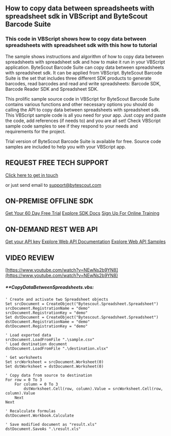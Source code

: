 ## How to copy data between spreadsheets with spreadsheet sdk in VBScript and ByteScout Barcode Suite

### This code in VBScript shows how to copy data between spreadsheets with spreadsheet sdk with this how to tutorial

The sample shows instructions and algorithm of how to copy data between spreadsheets with spreadsheet sdk and how to make it run in your VBScript application. ByteScout Barcode Suite can copy data between spreadsheets with spreadsheet sdk. It can be applied from VBScript. ByteScout Barcode Suite is the set that includes three different SDK products to generate barcodes, read barcodes and read and write spreadsheets: Barcode SDK, Barcode Reader SDK and Spreadsheet SDK.

This prolific sample source code in VBScript for ByteScout Barcode Suite contains various functions and other necessary options you should do calling the API to copy data between spreadsheets with spreadsheet sdk. This VBScript sample code is all you need for your app. Just copy and paste the code, add references (if needs to) and you are all set! Check VBScript sample code samples to see if they respond to your needs and requirements for the project.

Trial version of ByteScout Barcode Suite is available for free. Source code samples are included to help you with your VBScript app.

## REQUEST FREE TECH SUPPORT

[Click here to get in touch](https://bytescout.zendesk.com/hc/en-us/requests/new?subject=ByteScout%20Barcode%20Suite%20Question)

or just send email to [support@bytescout.com](mailto:support@bytescout.com?subject=ByteScout%20Barcode%20Suite%20Question) 

## ON-PREMISE OFFLINE SDK 

[Get Your 60 Day Free Trial](https://bytescout.com/download/web-installer?utm_source=github-readme)
[Explore SDK Docs](https://bytescout.com/documentation/index.html?utm_source=github-readme)
[Sign Up For Online Training](https://academy.bytescout.com/)


## ON-DEMAND REST WEB API

[Get your API key](https://pdf.co/documentation/api?utm_source=github-readme)
[Explore Web API Documentation](https://pdf.co/documentation/api?utm_source=github-readme)
[Explore Web API Samples](https://github.com/bytescout/ByteScout-SDK-SourceCode/tree/master/PDF.co%20Web%20API)

## VIDEO REVIEW

[https://www.youtube.com/watch?v=NEwNs2b9YN8](https://www.youtube.com/watch?v=NEwNs2b9YN8)




<!-- code block begin -->

##### ****CopyDataBetweenSpreadsheets.vbs:**
    
```
' Create and activate two Spreadsheet objects
Set srcDocument = CreateObject("Bytescout.Spreadsheet.Spreadsheet")
srcDocument.RegistrationName = "demo"
srcDocument.RegistrationKey = "demo"
Set dstDocument = CreateObject("Bytescout.Spreadsheet.Spreadsheet")
dstDocument.RegistrationName = "demo"
dstDocument.RegistrationKey = "demo"

' Load exported data
srcDocument.LoadFromFile ".\sample.csv"
' Load destination document
dstDocument.LoadFromFile ".\destination.xlsx"

' Get worksheets
Set srcWorksheet = srcDocument.Worksheet(0)
Set dstWorksheet = dstDocument.Worksheet(0)

' Copy data from source to destination
For row = 0 To 3
    For column = 0 To 3
        dstWorksheet.Cell(row, column).Value = srcWorksheet.Cell(row, column).Value
    Next
Next

' Recalculate formulas
dstDocument.Workbook.Calculate

' Save modified document as "result.xls"
dstDocument.SaveAs ".\result.xls"


```

<!-- code block end -->